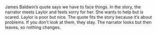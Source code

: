 James Baldwin’s quote says we have to face things. In the story, the narrator meets Laylor 
and feels sorry for her. She wants to help but is scared. Laylor is poor but nice. 
The quote fits the story because it’s about problems. If you don’t look at them, they stay. The 
narrator looks but then leaves, so nothing changes. 